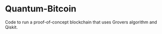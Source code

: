 # Quantum-Bitcoin
Code to run a proof-of-concept blockchain that uses Grovers algorithm and Qiskit.
